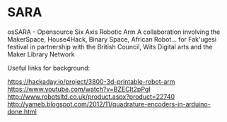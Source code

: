 # SARA
osSARA - Opensource Six Axis Robotic Arm
A collaboration involving the MakerSpace, House4Hack, Binary Space, African Robot... for Fak'ugesi festival in partnership with the British Council, Wits Digital arts and the Maker Library Network

Useful links for background:

https://hackaday.io/project/3800-3d-printable-robot-arm
https://www.youtube.com/watch?v=BZEClt2pPgI
http://www.robotsltd.co.uk/product.aspx?product=22740
http://yameb.blogspot.com/2012/11/quadrature-encoders-in-arduino-done.html
